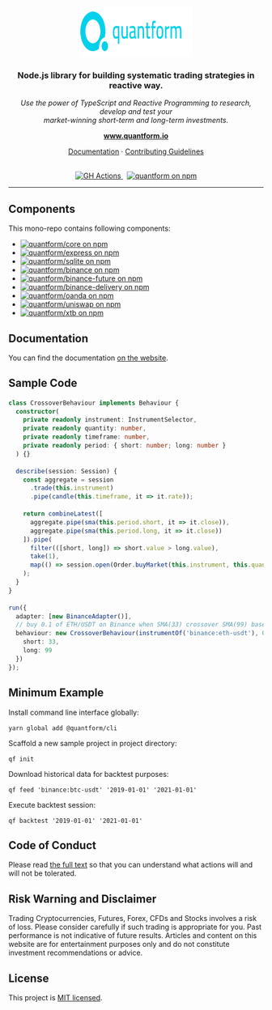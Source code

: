 <p align="center">
  <img src="https://raw.githubusercontent.com/quantform/quantform/main/quantform.svg" alt="quantform-logo" width="220px" height="100px"/>
  <br>
</p>
<h3 align="center">Node.js library for building systematic trading strategies in reactive way.</h3>
<p align="center">
  <i>Use the power of TypeScript and Reactive Programming to research, develop and test your <br />market-winning short-term and long-term investments.</i>
  <br>
</p>

<p align="center">
  <a href="https://www.quantform.io"><strong>www.quantform.io</strong></a>
  <br>
</p>

<p align="center">
  <a href="https://docs.quantform.io/">Documentation</a>
  ·
  <a href="CONTRIBUTING.md">Contributing Guidelines</a>
  <br>
  <br>
</p>

<p align="center">
  <a href="https://github.com/quantform/quantform/actions/workflows/github-publish.yml">
    <img src="https://github.com/quantform/quantform/actions/workflows/github-publish.yml/badge.svg" alt="GH Actions" />
  </a>&nbsp;
  <a href="LICENSE.md">
    <img src="https://img.shields.io/badge/license-MIT-blue.svg" alt="quantform on npm" />
  </a>
</p>

<hr>

## Components

This mono-repo contains following components:

- <a href="https://www.npmjs.com/package/@quantform/core"><img src="https://img.shields.io/npm/v/@quantform/core.svg?logo=npm&logoColor=fff&label=@quantform/core&color=03D1EB&style=flat-square" alt="quantform/core on npm" /></a>
- <a href="https://www.npmjs.com/package/@quantform/express"><img src="https://img.shields.io/npm/v/@quantform/express.svg?logo=npm&logoColor=fff&label=@quantform/express&color=03D1EB&style=flat-square" alt="quantform/express on npm" /></a>
- <a href="https://www.npmjs.com/package/@quantform/sqlite"><img src="https://img.shields.io/npm/v/@quantform/sqlite.svg?logo=npm&logoColor=fff&label=@quantform/sqlite&color=03D1EB&style=flat-square" alt="quantform/sqlite on npm" /></a>
- <a href="https://www.npmjs.com/package/@quantform/binance"><img src="https://img.shields.io/npm/v/@quantform/binance.svg?logo=npm&logoColor=fff&label=@quantform/binance&color=03D1EB&style=flat-square" alt="quantform/binance on npm" /></a>
- <a href="https://www.npmjs.com/package/@quantform/binance-future"><img src="https://img.shields.io/npm/v/@quantform/binance-future.svg?logo=npm&logoColor=fff&label=@quantform/binance-future&color=03D1EB&style=flat-square" alt="quantform/binance-future on npm" /></a>
- <a href="https://www.npmjs.com/package/@quantform/binance-delivery"><img src="https://img.shields.io/npm/v/@quantform/binance-delivery.svg?logo=npm&logoColor=fff&label=@quantform/binance-delivery&color=03D1EB&style=flat-square" alt="quantform/binance-delivery on npm" /></a>
- <a href="https://www.npmjs.com/package/@quantform/oanda"><img src="https://img.shields.io/npm/v/@quantform/oanda.svg?logo=npm&logoColor=fff&label=@quantform/oanda&color=03D1EB&style=flat-square" alt="quantform/oanda on npm" /></a>
- <a href="https://www.npmjs.com/package/@quantform/uniswap"><img src="https://img.shields.io/npm/v/@quantform/uniswap.svg?logo=npm&logoColor=fff&label=@quantform/uniswap&color=03D1EB&style=flat-square" alt="quantform/uniswap on npm" /></a>
- <a href="https://www.npmjs.com/package/@quantform/xtb"><img src="https://img.shields.io/npm/v/@quantform/xtb.svg?logo=npm&logoColor=fff&label=@quantform/xtb&color=03D1EB&style=flat-square" alt="quantform/xtb on npm" /></a>

## Documentation

You can find the documentation [on the website](https://docs.quantform.io).

## Sample Code

```ts
class CrossoverBehaviour implements Behaviour {
  constructor(
    private readonly instrument: InstrumentSelector,
    private readonly quantity: number,
    private readonly timeframe: number,
    private readonly period: { short: number; long: number }
  ) {}

  describe(session: Session) {
    const aggregate = session
      .trade(this.instrument)
      .pipe(candle(this.timeframe, it => it.rate));

    return combineLatest([
      aggregate.pipe(sma(this.period.short, it => it.close)),
      aggregate.pipe(sma(this.period.long, it => it.close))
    ]).pipe(
      filter(([short, long]) => short.value > long.value),
      take(1),
      map(() => session.open(Order.buyMarket(this.instrument, this.quantity)))
    );
  }
}

run({
  adapter: [new BinanceAdapter()],
  // buy 0.1 of ETH/USDT on Binance when SMA(33) crossover SMA(99) based on H1 candle
  behaviour: new CrossoverBehaviour(instrumentOf('binance:eth-usdt'), 0.1, Timeframe.H1, {
    short: 33,
    long: 99
  })
});
```

## Minimum Example

Install command line interface globally:

```
yarn global add @quantform/cli
```

Scaffold a new sample project in project directory:

```
qf init
```

Download historical data for backtest purposes:

```
qf feed 'binance:btc-usdt' '2019-01-01' '2021-01-01'
```

Execute backtest session:

```
qf backtest '2019-01-01' '2021-01-01'
```

## Code of Conduct

Please read [the full text](./CODE_OF_CONDUCT.md) so that you can understand what actions will and will not be tolerated.

## Risk Warning and Disclaimer

Trading Cryptocurrencies, Futures, Forex, CFDs and Stocks involves a risk of loss. Please consider carefully if such trading is appropriate for you. Past performance is not indicative of future results. Articles and content on this website are for entertainment purposes only and do not constitute investment recommendations or advice.

## License

This project is [MIT licensed](./LICENSE.md).
